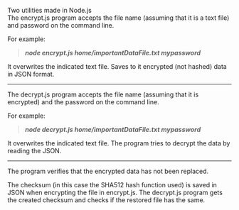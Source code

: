Two utilities made in Node.js  
The encrypt.js program accepts the file name (assuming that it is a text file) and password on the command line.

For example:
>_**node encrypt.js home/importantDataFile.txt mypassword**_

It overwrites the indicated text file. Saves to it encrypted (not hashed) data in JSON format.

-----
The decrypt.js program accepts the file name (assuming that it is encrypted) and the password on the command line.

For example:
>_**node decrypt.js home/importantDataFile.txt mypassword**_

It overwrites the indicated text file. The program tries to decrypt the data by reading the JSON.

----
The program verifies that the encrypted data has not been replaced.

The checksum (in this case the SHA512 hash function used) is saved in JSON when encrypting the file in encrypt.js. The decrypt.js program gets the created checksum and checks if the restored file has the same.
